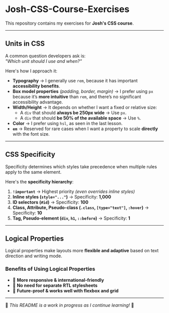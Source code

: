 # Josh-CSS-Course-Exercises  
This repository contains my exercises for **Josh's CSS course**.

---

## Units in CSS  
A common question developers ask is:  
*"Which unit should I use and when?"*  

Here's how I approach it:  

- **Typography** → I generally use `rem`, because it has important **accessibility benefits**.  
- **Box model properties** *(padding, border, margin)* → I prefer using `px` because it’s **more intuitive** than `rem`, and there’s no significant accessibility advantage.  
- **Width/Height** → It depends on whether I want a fixed or relative size:  
  - A `div` that should **always be 250px wide** → Use `px`.  
  - A `div` that should **be 50% of the available space** → Use `%`.  
- **Color** → I prefer using `hsl`, as seen in the last lesson.  
- **`em`** → Reserved for rare cases when I want a property to scale **directly** with the font size.  

---

## CSS Specificity  
Specificity determines which styles take precedence when multiple rules apply to the same element.  

Here's the **specificity hierarchy**:  

1. **`!important`** → Highest priority *(even overrides inline styles)*  
2. **Inline styles (`style="..."`)** → Specificity: **1,000**  
3. **ID selectors (`#id`)** → Specificity: **100**  
4. **Class, Attribute, Pseudo-class (`.class`, `[type="text"]`, `:hover`)** → Specificity: **10**  
5. **Tag, Pseudo-element (`div`, `h1`, `::before`)** → Specificity: **1**  

---

## Logical Properties  
Logical properties make layouts more **flexible and adaptive** based on text direction and writing mode.  

### **Benefits of Using Logical Properties**  
- 🔹 **More responsive & international-friendly**  
- 🔹 **No need for separate RTL stylesheets**  
- 🔹 **Future-proof & works well with flexbox and grid**  

---

🎯 *This README is a work in progress as I continue learning!* 🚀  
